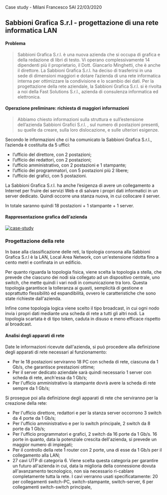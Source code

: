 

Case study - Milani Francesco
5AI
22/03/2020

## Sabbioni Grafica S.r.l - progettazione di una rete informatica LAN

#### Problema

> Sabbioni Grafica S.r.l. è una nuova azienda che si occupa di grafica e della redazione di libri di testo. 
> Vi operano complessivamente 14 dipendenti più il proprietario, il Dott. Giancarlo Minghetti, che è anche il direttore.
La Sabbioni Grafica S.r.l. ha deciso di trasferirsi in una sede di dimensioni maggiori e dotare l’azienda di una rete informatica interna per ottimizzare la condivisione e lo scambio dei dati.
Per la progettazione della rete aziendale, la Sabbioni Grafica S.r.l. si è rivolta a noi della Fast Solutions S.r.l., azienda di consulenza informatica ed elettronica.

#### Operazione preliminare: richiesta di maggiori informazioni

> Abbiamo chiesto informazioni sulla struttura e sull’estensione dell’azienda Sabbioni Grafici S.r.l. , sul numero di postazioni presenti, su quelle da creare, sulla loro dislocazione, e sulle ulteriori esigenze.

Secondo le informazioni che ci ha comunicato la Sabbioni Grafica S.r.l., l’azienda è costituita da 5 uffici: 
- l’ufficio del direttore, con 2 postazioni; 
- l’ufficio dei redattori, con 2 postazioni; 
- l’ufficio amministrativo, con 2 postazioni e 1 stampante; 
-  l’ufficio dei programmatori, con 5 postazioni più 2 libere; 
-  l’ufficio dei grafici, con 5 postazioni.

La Sabbioni Grafica S.r.l. ha anche l’esigenza di avere un collegamento a Internet per fruire dei servizi Web e di salvare i propri dati informatici in un server dedicato. Quindi occorre una stanza nuova, in cui collocare il server.

In totale saranno quindi 18 postazioni + 1 stampante + 1 server.

#### Rappresentazione grafica dell'azienda

<a href="https://ibb.co/THwY9Cc"><img src="https://i.ibb.co/GVdnzh7/case-study.png" alt="case-study" border="0"></a>

### Progettazione della rete

In base alla classificazione delle reti, la tipologia consona alla Sabbioni Grafica S.r.l è la LAN, Local Area Network, con un'estensione ridotta fino a cento metri e confinata in un edificio.

Per quanto riguarda la topologia fisica, viene scelta la topologia a stella, che prevede che ciascuno dei nodi sia collegato ad un dispositivo centrale, uno switch, che mette quindi i vari nodi in comunicazione tra loro. Questa topologia garantisce la tolleranza ai guasti, semplicità di gestione e soprattutto flessibilitò ed espandibilità, ovvero le caratteristiche che sono state richieste dall'azienda.

Infine come topologia logica viene scelto il tipo broadcast, in cui ogni nodo invia i propri dati mediante una scheda di rete a tutti gli altri nodi. La topologia scartata è di tipo token, caduta in disuso e meno efficace rispetto al broadcast. 

#### Analisi degli apparati di rete

Date le informazioni ricevute dall'azienda, si può procedere alla definizione degli apparati di rete necessari al funzionamento:
- Per le 18 postazioni serviranno 18 PC con scheda di rete, ciascuna da 1 Gb/s, che garantisce prestazioni ottime;
- Per il server dedicato aziendale sarà quindi necessario 1 server con scheda di rete, anch'essa da 1 Gb/s;
- Per l'ufficio amministrativo la stampante dovrà avere la scheda di rete sempre da 1 Gb/s;

Si prosegue poi alla definizione degli apparati di rete che serviranno per la creazione della rete:
- Per l'ufficio direttore, redattori e per la stanza server occorrono 3 switch da 4 porte da 1 Gb/s;
- Per l'ufficio amministrativo e per lo switch principale, 2 switch da 8 porte da 1 Gb/s;
- Per l'ufficio programmatori e grafici, 2 switch da 16 porte da 1 Gb/s. 16 porte in quanto, data la potenziale crescita dell'azienda, si prevede un maggior numero di impiegati;
- Per il controllo della rete 1 router con 2 porte, una di esse da 1 Gb/s per il collegamento alla LAN;
- 27 cavi UTP di categoria 6. Viene scelta questa categoria per garantire un futuro all'azienda in cui, data la miglioria della connessione dovuta all'avanzamento tecnologico, non sia necessario ri-cablare completamente tutta la rete. I cavi verranno usati specificatamente: 20 per collegamenti switch-PC, switch-stampante, switch-server, 6 per collegamenti switch-switch principale, 
<!--stackedit_data:
eyJoaXN0b3J5IjpbMTE0NzMyNjAxNiwyMDU0MzQ0NTg5XX0=
-->